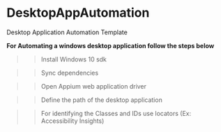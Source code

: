 # DesktopAppAutomation
Desktop Application Automation Template

**For Automating a windows desktop application follow the steps below**
>> Install Windows 10 sdk
 
>> Sync dependencies
 
>> Open Appium web application driver
 
>> Define the path of the desktop application
 
>> For identifying the Classes and IDs use locators (Ex: Accessibility Insights)
